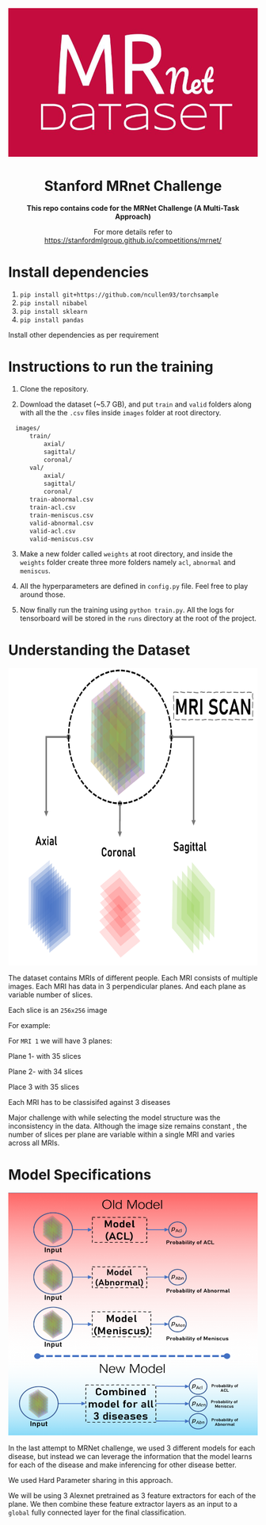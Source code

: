 <div align="center">
<img src="content/logo.jpg" width ="600" height="300"/>

# Stanford MRnet Challenge

**This repo contains code for the MRNet Challenge (A Multi-Task Approach)**


For more details refer to https://stanfordmlgroup.github.io/competitions/mrnet/

</div>

# Install dependencies
1. `pip install git+https://github.com/ncullen93/torchsample`
2. `pip install nibabel`
3. `pip install sklearn`
4. `pip install pandas`

Install other dependencies as per requirement

# Instructions to run the training
1. Clone the repository.

2. Download the dataset (~5.7 GB), and put `train` and `valid` folders along with all the the `.csv` files inside `images` folder at root directory. 
```Shell
  images/
      train/
          axial/
          sagittal/
          coronal/
      val/
          axial/
          sagittal/
          coronal/
      train-abnormal.csv
      train-acl.csv
      train-meniscus.csv
      valid-abnormal.csv
      valid-acl.csv
      valid-meniscus.csv
```      

3. Make a new folder called `weights` at root directory, and inside the `weights` folder create three more folders namely `acl`, `abnormal` and `meniscus`.

4. All the hyperparameters are defined in `config.py` file. Feel free to play around those.

5. Now finally run the training using `python train.py`. All the logs for tensorboard will be stored in the `runs` directory at the root of the project.

# Understanding the Dataset

<div align="center">

<img src="content/mri_scan.png" width ="650" height="600"/>

</div>
  
The dataset contains MRIs of different people. Each MRI consists of multiple images.
Each MRI has data in 3 perpendicular planes. And each plane as variable number of slices.

Each slice is an `256x256` image

For example:

For `MRI 1` we will have 3 planes:

Plane 1- with 35 slices

Plane 2- with 34 slices

Place 3 with 35 slices

Each MRI has to be classisifed against 3 diseases

Major challenge with while selecting the model structure was the inconsistency in the data. Although the image size remains constant , the number of slices per plane are variable within a single MRI and varies across all MRIs.

# Model Specifications

<div align="center">

<img src="content/model.png" width ="700" height="490"/>

</div>

In the last attempt to MRNet challenge, we used 3 different models for each disease, but instead we can leverage the information that the model learns for each of the disease and make inferencing for other disease better.

We used Hard Parameter sharing in this approach.

We will be using 3 Alexnet pretrained as 3 feature extractors for each of the plane. We then combine these feature extractor layers as an input to a `global` fully connected layer for the final classification.

